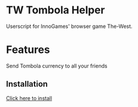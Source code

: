 # TW Tombola Helper
Userscript for InnoGames' browser game The-West.

# Features
Send Tombola currency to all your friends

## Installation
[Click here to install](https://jamzask.github.io/TWEasyTombola/code.user.js)
